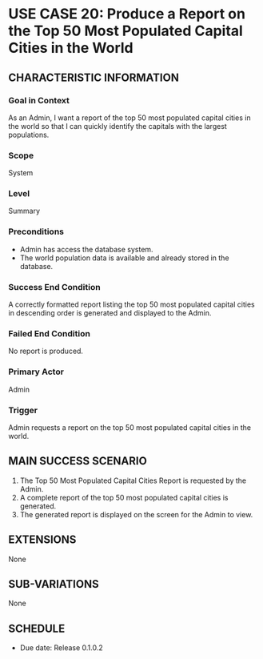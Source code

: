 # USE CASE 20: Produce a Report on the Top 50 Most Populated Capital Cities in the World

## CHARACTERISTIC INFORMATION

### Goal in Context
As an Admin, I want a report of the top 50 most populated capital cities in the world so that I can quickly identify the capitals with the largest populations.

### Scope
System

### Level
Summary

### Preconditions
* Admin has access the database system.  
* The world population data is available and already stored in the database.

### Success End Condition
A correctly formatted report listing the top 50 most populated capital cities in descending order is generated and displayed to the Admin.

### Failed End Condition
No report is produced.

### Primary Actor
Admin

### Trigger
Admin requests a report on the top 50 most populated capital cities in the world.

## MAIN SUCCESS SCENARIO
1. The Top 50 Most Populated Capital Cities Report is requested by the Admin.  
2. A complete report of the top 50 most populated capital cities is generated.  
3. The generated report is displayed on the screen for the Admin to view.

## EXTENSIONS
None

## SUB-VARIATIONS
None

## SCHEDULE
* Due date: Release 0.1.0.2
